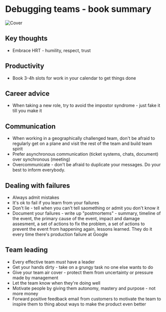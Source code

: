 # Debugging teams - book summary

![Cover](http://akamaicovers.oreilly.com/images/0636920042372/lrg.jpg)

## Key thoughts
* Embrace HRT - humility, respect, trust

## Productivity
* Book 3-4h slots for work in your calendar to get things done

## Career advice
* When taking a new role, try to avoid the impostor syndrome - just fake it till you make it

## Communication
* When working in a geographically challenged team, don't be afraid to regularly get on a plane and visit the rest of the team and build team spirit
* Prefer asynchronous communication (ticket systems, chats, document) over synchronous (meeting)
* Overcommunicate - don't be afraid to duplicate your messages. Do your best to inform everybody.

## Dealing with failures
* Always admit mistakes
* It's ok to fail if you learn from your failures
* Don't lie - tell when you can't tell saomething or admit you don't know it
* Document your failures - write up "postmortems" - summary, timeline of the event, the primary cause of the event, impact and damage assesment, a set of actions to fix the problem, a set of actions to prevent the event from happening again, lessons learned. They do it every time there's production failure at Google

## Team leading
* Every effective team *must* have a leader
* Get your hands dirty - take on a grungy task no one else wants to do
* Give your team air cover - protect them from uncertainty or pressure made by management 
* Let the team know when they're doing well
* Motivate people by giving them autonomy, mastery and purpose - not more money
* Forward positive feedback email from customers to motivate the team to inspire them to thing about ways to make the product even better
